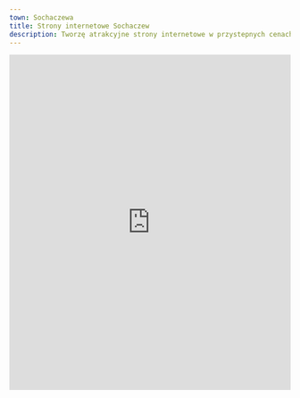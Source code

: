```yaml
---
town: Sochaczewa
title: Strony internetowe Sochaczew
description: Tworzę atrakcyjne strony internetowe w przystepnych cenach dla firm z Sochaczewa. Zadzwoń do mnie +48 788 660 190
---
```


<iframe src="https://www.google.com/maps/embed?pb=!1m18!1m12!1m3!1d39094.179805641965!2d20.203280958931714!3d52.23636784273772!2m3!1f0!2f0!3f0!3m2!1i1024!2i768!4f13.1!3m3!1m2!1s0x471bfdc20f045787%3A0x4e5f102939e42371!2sSochaczew!5e0!3m2!1spl!2spl!4v1682842049622!5m2!1spl!2spl" width="100%" height="600" style="border:0;" allowfullscreen="" loading="lazy" referrerpolicy="no-referrer-when-downgrade"></iframe>
